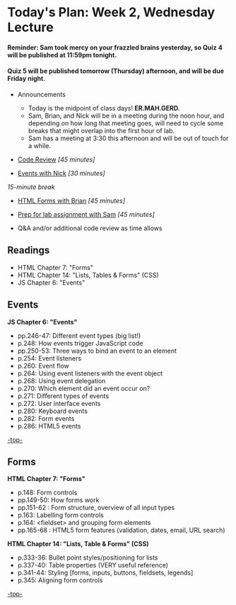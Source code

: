 <a id="top"></a>
# Today's Plan: Week 2, Wednesday Lecture

#### Reminder: Sam took mercy on your frazzled brains yesterday, so Quiz 4 will be published at 11:59pm tonight.

#### Quiz 5 will be published tomorrow (Thursday) afternoon, and will be due Friday night.

- Announcements
  - Today is the midpoint of class days! **ER.MAH.GERD.**
  - Sam, Brian, and Nick will be in a meeting during the noon hour, and depending on how long that meeting goes, will need to cycle some breaks that might overlap into the first hour of lab.
  - Sam has a meeting at 3:30 this afternoon and will be out of touch for a while.

- [Code Review](#codereview) *[45 minutes]*

- [Events with Nick](#events) *[30 minutes]*

*15-minute break*

- [HTML Forms with Brian](#forms) *[45 minutes]*

- [Prep for lab assignment with Sam](#lab) *[45 minutes]*

- Q&A and/or additional code review as time allows

## Readings

- HTML Chapter 7: "Forms"
- HTML Chapter 14: "Lists, Tables & Forms" (CSS)
- JS Chapter 6: "Events"


<a id="events"></a>
## Events

**JS Chapter 6: "Events"**

- pp.246-47: Different event types (big list!)
- p.248: How events trigger JavaScript code
- pp.250-53: Three ways to bind an event to an element
- p.254: Event listeners
- p.260: Event flow
- p.264: Using event listeners with the event object
- p.268: Using event delegation
- p.270: Which element did an event occur on?
- p.271: Different types of events
- p.272: User interface events
- p.280: Keyboard events
- p.282: Form events
- p.286: HTML5 events

[-top-](#top)

<a id="forms"></a>
## Forms

**HTML Chapter 7: "Forms"**

- p.148: Form controls
- pp.149-50: How forms work
- pp.151-62 : Form structure, overview of all input types
- p.163: Labelling form controls
- p.164: \<fieldset\> and grouping form elements
- pp.165-68 : HTML5 form features (validation, dates, email, URL search)

**HTML Chapter 14: "Lists, Table & Forms" (CSS)**

- p.333-36: Bullet point styles/positioning for lists
- p.337-40: Table properties (VERY useful reference)
- p.341-44: Styling [forms, inputs, buttons, fieldsets, legends]
- p.345: Aligning form controls

[-top-](#top)
